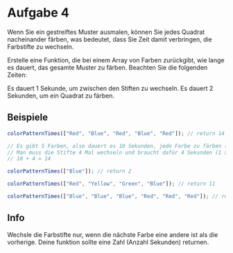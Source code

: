 # Aufgabe 4

Wenn Sie ein gestreiftes Muster ausmalen, können Sie jedes Quadrat nacheinander färben, was bedeutet, dass Sie Zeit damit verbringen, die Farbstifte zu wechseln.

Erstelle eine Funktion, die bei einem Array von Farben zurückgibt, wie lange es dauert, das gesamte Muster zu färben. Beachten Sie die folgenden Zeiten:

Es dauert 1 Sekunde, um zwischen den Stiften zu wechseln.
Es dauert 2 Sekunden, um ein Quadrat zu färben.

## Beispiele

```js
colorPatternTimes(["Red", "Blue", "Red", "Blue", "Red"]); // return 14

// Es gibt 5 Farben, also dauert es 10 Sekunden, jede Farbe zu färben (2 x 5 = 10).
// Man muss die Stifte 4 Mal wechseln und braucht dafür 4 Sekunden (1 x 4 = 4).
// 10 + 4 = 14

colorPatternTimes(["Blue"]); // return 2

colorPatternTimes(["Red", "Yellow", "Green", "Blue"]); // return 11

colorPatternTimes(["Blue", "Blue", "Blue", "Red", "Red", "Red"]); // return 13
```

## Info

Wechsle die Farbstifte nur, wenn die nächste Farbe eine andere ist als die vorherige.
Deine funktion sollte eine Zahl (Anzahl Sekunden) returnen.
